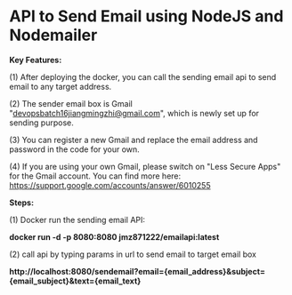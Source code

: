 # API to Send Email using NodeJS and Nodemailer

**Key Features:**

(1) After deploying the docker, you can call the sending email api to send email to any target address.

(2) The sender email box is Gmail "devopsbatch16jiangmingzhi@gmail.com", which is newly set up for sending purpose.

(3) You can register a new Gmail and replace the email address and password in the code for your own. 

(4) If you are using your own Gmail, please switch on "Less Secure Apps" for the Gmail account. You can find more here: https://support.google.com/accounts/answer/6010255

**Steps:**

(1) Docker run the sending email API:

**docker run -d -p 8080:8080 jmz871222/emailapi:latest**

(2) call api by typing params in url to send email to target email box

**http://localhost:8080/sendemail?email={email_address}&subject={email_subject}&text={email_text}**
